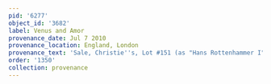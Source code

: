 ```yaml
---
pid: '6277'
object_id: '3682'
label: Venus and Amor
provenance_date: Jul 7 2010
provenance_location: England, London
provenance_text: 'Sale, Christie''s, Lot #151 (as "Hans Rottenhammer I")'
order: '1350'
collection: provenance
---
```

